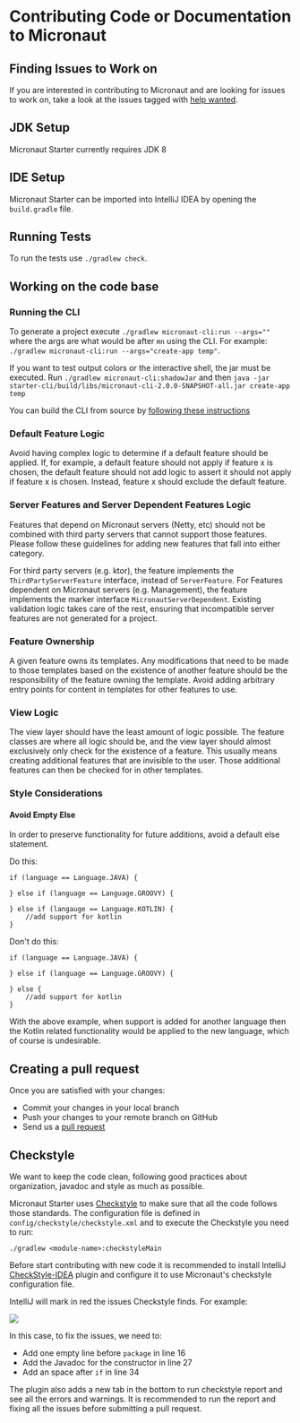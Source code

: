# Contributing Code or Documentation to Micronaut

## Finding Issues to Work on

If you are interested in contributing to Micronaut and are looking for issues to work on, take a look at the issues tagged with [help wanted](https://github.com/micronaut-projects/micronaut-starter/issues?q=is%3Aopen+is%3Aissue+label%3A%22status%3A+help+wanted%22).

## JDK Setup

Micronaut Starter currently requires JDK 8

## IDE Setup

Micronaut Starter can be imported into IntelliJ IDEA by opening the `build.gradle` file.

## Running Tests

To run the tests use `./gradlew check`. 

## Working on the code base

### Running the CLI

To generate a project execute `./gradlew micronaut-cli:run --args=""` where the args are what would be after `mn` using the CLI. For example: `./gradlew micronaut-cli:run --args="create-app temp"`. 

If you want to test output colors or the interactive shell, the jar must be executed. Run `./gradlew micronaut-cli:shadowJar` and then `java -jar starter-cli/build/libs/micronaut-cli-2.0.0-SNAPSHOT-all.jar create-app temp`

You can build the CLI from source by [following these instructions](https://micronaut-projects.github.io/micronaut-starter/latest/guide/index.html#installFromSource)

### Default Feature Logic

Avoid having complex logic to determine if a default feature should be applied. If, for example, a default feature should not apply if feature x is chosen, the default feature should not add logic to assert it should not apply if feature x is chosen. Instead, feature x should exclude the default feature.

### Server Features and Server Dependent Features Logic

Features that depend on Micronaut servers (Netty, etc) should not be combined with third party servers that cannot support those features. Please follow these guidelines for adding new features that fall into either category.

For third party servers (e.g. ktor), the feature implements the `ThirdPartyServerFeature` interface, instead of `ServerFeature`.
For Features dependent on Micronaut servers (e.g. Management), the feature implements the marker interface `MicronautServerDependent`.
Existing validation logic takes care of the rest, ensuring that incompatible server features are not generated for a project.

### Feature Ownership

A given feature owns its templates. Any modifications that need to be made to those templates based on the existence of another feature should be the responsibility of the feature owning the template. Avoid adding arbitrary entry points for content in templates for other features to use.

### View Logic

The view layer should have the least amount of logic possible. The feature classes are where all logic should be, and the view layer should almost exclusively only check for the existence of a feature. This usually means creating additional features that are invisible to the user. Those additional features can then be checked for in other templates.

### Style Considerations

#### Avoid Empty Else

In order to preserve functionality for future additions, avoid a default else statement.

Do this:

```
if (language == Language.JAVA) {

} else if (language == Language.GROOVY) {

} else if (langauge == Language.KOTLIN) {
    //add support for kotlin
}
```

Don't do this:

```
if (language == Language.JAVA) {

} else if (language == Language.GROOVY) {

} else {
    //add support for kotlin
}
```

With the above example, when support is added for another language then the Kotlin related functionality would be applied to the new language, which of course is undesirable.

## Creating a pull request

Once you are satisfied with your changes:

- Commit your changes in your local branch
- Push your changes to your remote branch on GitHub
- Send us a [pull request](https://help.github.com/articles/creating-a-pull-request)

## Checkstyle

We want to keep the code clean, following good practices about organization, javadoc and style as much as possible. 

Micronaut Starter uses [Checkstyle](http://checkstyle.sourceforge.net/) to make sure that all the code follows those standards. The configuration file is defined in `config/checkstyle/checkstyle.xml` and to execute the Checkstyle you
need to run:
 
```
./gradlew <module-name>:checkstyleMain
```

Before start contributing with new code it is recommended to install IntelliJ [CheckStyle-IDEA](https://plugins.jetbrains.com/plugin/1065-checkstyle-idea) plugin and configure it to use Micronaut's checkstyle configuration file.
  
IntelliJ will mark in red the issues Checkstyle finds. For example:

![](https://github.com/micronaut-projects/micronaut-core/raw/master/src/main/docs/resources/img/checkstyle-issue.png)

In this case, to fix the issues, we need to:

- Add one empty line before `package` in line 16
- Add the Javadoc for the constructor in line 27
- Add an space after `if` in line 34

The plugin also adds a new tab in the bottom to run checkstyle report and see all the errors and warnings. It is recommended
to run the report and fixing all the issues before submitting a pull request.
